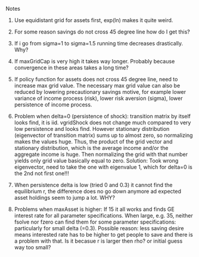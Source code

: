 Notes

1. Use equidistant grid for assets first, exp(ln) makes it quite weird.
2. For some reason savings do not cross 45 degree line how do I get this?


3. If i go from sigma=1 to sigma=1.5 running time decreases drastically. Why?

4. If maxGridCap is very high it takes way longer. Probably because convergence in these areas takes a long time?

5. If policy function for assets does not cross 45 degree line, need to increase max grid value. The necessary max grid value can also be reduced by lowering precautionary savings motive, for example lower variance of income process (risk), lower risk aversion (sigma), lower persistence of income process.


6. Problem when delta=0 (persistence of shock): transition matrix by itself looks find, it is iid. vgridShock does not change much compared to very low persistence and looks find. However stationary distribution (eigenvector of transition matrix) sums up to almost zero, so normalizing makes the values huge. Thus, the product of the grid vector and stationary distribution, which is the average income and/or the aggregate income is huge. Then normalizing the grid with that number yields only grid value basically equal to zero.
   Solution: Took wrong eigenvector, need to take the one with eigenvalue 1, which for delta=0 is the 2nd not first one!!!


7. When persistence delta is low (tried 0 and 0.3) it cannot find the equilibrium r, the difference does no go down anymore ad expected asset holdings seem to jump a lot. WHY?


8. Problems when maxAsset is higher: If 15 it all works and finds GE interest rate for all parameter specifications. When large, e.g. 35, neither fsolve nor fzero can find them for some parameter specifications: particularly for small delta (=0.3). Possible reason: less saving desire means interested rate has to be higher to get people to save and there is a problem with that. Is it becasue r is larger then rho? or initial guess way too small?
